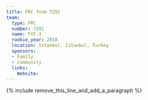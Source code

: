 ```yaml
---
title: FRC Team 7292
team:
  type: FRC
  number: 7292
  name: FYF-3
  rookie_year: 2018
  location: Istanbul, Istanbul, Turkey
  sponsors:
  - Family
  - Community
  links:
    Website:
---
```


{% include remove_this_line_and_add_a_paragraph %}